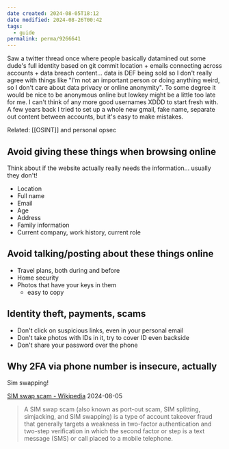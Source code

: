 ```yaml
---
date created: 2024-08-05T18:12
date modified: 2024-08-26T00:42
tags:
  - guide
permalink: perma/9266641
---
```


Saw a twitter thread once where people basically datamined out some dude's full identity based on git commit location + emails connecting across accounts + data breach content... data is DEF being sold so I don't really agree with things like "I'm not an important person or doing anything weird, so I don't care about data privacy or online anonymity". To some degree it would be nice to be anonymous online but lowkey might be a little too late for me. I can't think of any more good usernames XDDD to start fresh with. A few years back I tried to set up a whole new gmail, fake name, separate out content between accounts, but it's easy to make mistakes. 

Related: [[OSINT]] and personal opsec

## Avoid giving these things when browsing online

Think about if the website actually really needs the information... usually they don't!

- Location
- Full name
- Email
- Age
- Address
- Family information
- Current company, work history, current role

## Avoid talking/posting about these things online

- Travel plans, both during and before
- Home security
- Photos that have your keys in them
	- easy to copy

## Identity theft, payments, scams

- Don't click on suspicious links, even in your personal email
- Don't take photos with IDs in it, try to cover ID even backside
- Don't share your password over the phone

## Why 2FA via phone number is insecure, actually

Sim swapping!

[SIM swap scam - Wikipedia](https://en.wikipedia.org/wiki/SIM_swap_scam) 2024-08-05

> A SIM swap scam (also known as port-out scam, SIM splitting, simjacking, and SIM swapping) is a type of account takeover fraud that generally targets a weakness in two-factor authentication and two-step verification in which the second factor or step is a text message (SMS) or call placed to a mobile telephone.